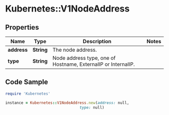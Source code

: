 # Kubernetes::V1NodeAddress

## Properties

Name | Type | Description | Notes
------------ | ------------- | ------------- | -------------
**address** | **String** | The node address. | 
**type** | **String** | Node address type, one of Hostname, ExternalIP or InternalIP. | 

## Code Sample

```ruby
require 'Kubernetes'

instance = Kubernetes::V1NodeAddress.new(address: null,
                                 type: null)
```


